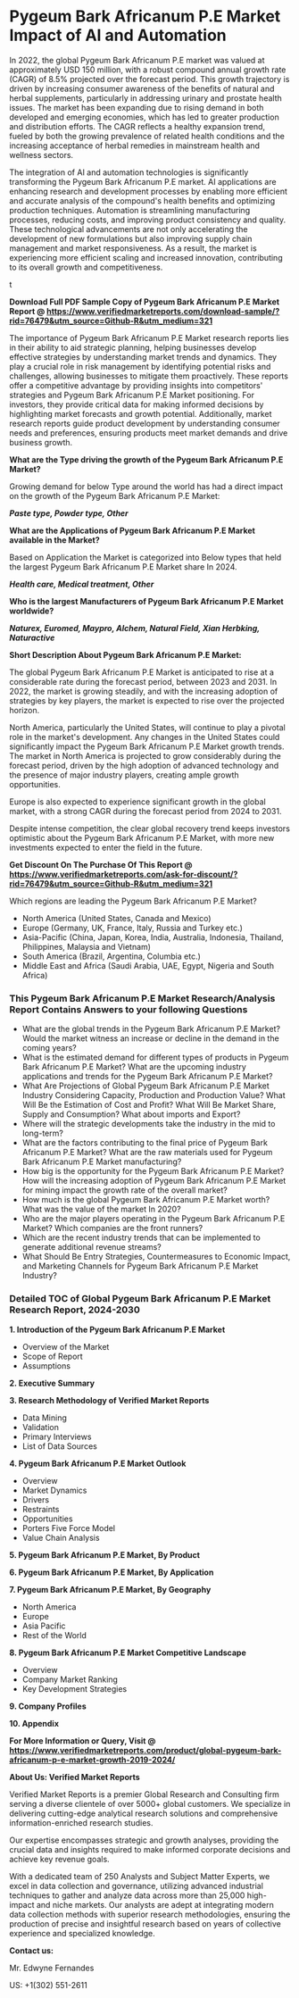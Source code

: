 <meta name="title" content="Global Pygeum Bark Africanum P.E Market Impact of AI and Automation"><meta name="description" content="In 2022, the global Pygeum Bark Africanum P.E market was valued at approximately USD 150 million, with a robust compound annual growth rate (CAGR) of 8.5% projected ov"><meta name="title" content="Pygeum Bark Africanum P.E Market Size, Share, Scope, Trends, Growth, Opportunities, Analysis, Forecast"><h1>Pygeum Bark Africanum P.E Market Impact of AI and Automation</h1><p>In 2022, the global Pygeum Bark Africanum P.E market was valued at approximately USD 150 million, with a robust compound annual growth rate (CAGR) of 8.5% projected over the forecast period. This growth trajectory is driven by increasing consumer awareness of the benefits of natural and herbal supplements, particularly in addressing urinary and prostate health issues. The market has been expanding due to rising demand in both developed and emerging economies, which has led to greater production and distribution efforts. The CAGR reflects a healthy expansion trend, fueled by both the growing prevalence of related health conditions and the increasing acceptance of herbal remedies in mainstream health and wellness sectors.</p><p>The integration of AI and automation technologies is significantly transforming the Pygeum Bark Africanum P.E market. AI applications are enhancing research and development processes by enabling more efficient and accurate analysis of the compound's health benefits and optimizing production techniques. Automation is streamlining manufacturing processes, reducing costs, and improving product consistency and quality. These technological advancements are not only accelerating the development of new formulations but also improving supply chain management and market responsiveness. As a result, the market is experiencing more efficient scaling and increased innovation, contributing to its overall growth and competitiveness.</p>t</p><p id="" class=""><strong>Download Full PDF Sample Copy of Pygeum Bark Africanum P.E Market Report @ <a href="https://www.verifiedmarketreports.com/download-sample/?rid=76479&utm_source=Github-R&utm_medium=321" target="_blank">https://www.verifiedmarketreports.com/download-sample/?rid=76479&utm_source=Github-R&utm_medium=321</a></strong></p><p>The importance of&nbsp;Pygeum Bark Africanum P.E Market research reports lies in their ability to aid strategic planning, helping businesses develop effective strategies by understanding market trends and dynamics. They play a crucial role in risk management by identifying potential risks and challenges, allowing businesses to mitigate them proactively. These reports offer a competitive advantage by providing insights into competitors' strategies and Pygeum Bark Africanum P.E Market positioning. For investors, they provide critical data for making informed decisions by highlighting market forecasts and growth potential. Additionally, market research reports guide product development by understanding consumer needs and preferences, ensuring products meet market demands and drive business growth.</p><p><strong>What are the&nbsp;Type driving the growth of the Pygeum Bark Africanum P.E Market?</strong></p><p id="" class="">Growing demand for below Type around the world has had a direct impact on the growth of the Pygeum Bark Africanum P.E Market:</p><em><strong>Paste type, Powder type, Other</strong></em></p><strong>What are the&nbsp;Applications&nbsp;of Pygeum Bark Africanum P.E Market available in the Market?</strong></p><p id="" class="">Based on Application the Market is categorized into Below types that held the largest Pygeum Bark Africanum P.E Market share In 2024.</p><em><strong>Health care, Medical treatment, Other</strong></em></p><strong>Who is the largest Manufacturers of Pygeum Bark Africanum P.E Market worldwide?</strong></p><p><em><strong>Naturex, Euromed, Maypro, Alchem, Natural Field, Xian Herbking, Naturactive</strong></em></p><p id="" class=""><strong>Short Description About Pygeum Bark Africanum P.E Market:</strong></p><p>The global Pygeum Bark Africanum P.E Market is anticipated to rise at a considerable rate during the forecast period, between 2023 and 2031. In 2022, the market is growing steadily, and with the increasing adoption of strategies by key players, the market is expected to rise over the projected horizon.</p><p>North America, particularly the United States, will continue to play a pivotal role in the market's development. Any changes in the United States could significantly impact the Pygeum Bark Africanum P.E Market growth trends. The market in North America is projected to grow considerably during the forecast period, driven by the high adoption of advanced technology and the presence of major industry players, creating ample growth opportunities.</p><p>Europe is also expected to experience significant growth in the global market, with a strong CAGR during the forecast period from 2024 to 2031.</p><p>Despite intense competition, the clear global recovery trend keeps investors optimistic about the Pygeum Bark Africanum P.E Market, with more new investments expected to enter the field in the future.</p><p id="" class=""><strong>Get Discount On The Purchase Of This Report @ <a href="https://www.verifiedmarketreports.com/ask-for-discount/?rid=76479&utm_source=Github-R&utm_medium=321" target="_blank">https://www.verifiedmarketreports.com/ask-for-discount/?rid=76479&utm_source=Github-R&utm_medium=321</a></strong></p>Which regions are leading the Pygeum Bark Africanum P.E Market?</p><ul><li>North America (United States, Canada and Mexico)</li><li>Europe (Germany, UK, France, Italy, Russia and Turkey etc.)</li><li>Asia-Pacific (China, Japan, Korea, India, Australia, Indonesia, Thailand, Philippines, Malaysia and Vietnam)</li><li>South America (Brazil, Argentina, Columbia etc.)</li><li>Middle East and Africa (Saudi Arabia, UAE, Egypt, Nigeria and South Africa)</li></ul><h3 id="" class="">This Pygeum Bark Africanum P.E Market Research/Analysis Report Contains Answers to your following Questions</h3><ul><li>What are the global trends in the Pygeum Bark Africanum P.E Market? Would the market witness an increase or decline in the demand in the coming years?</li><li>What is the estimated demand for different types of products in Pygeum Bark Africanum P.E Market? What are the upcoming industry applications and trends for the Pygeum Bark Africanum P.E Market?</li><li>What Are Projections of Global Pygeum Bark Africanum P.E Market Industry Considering Capacity, Production and Production Value? What Will Be the Estimation of Cost and Profit? What Will Be Market Share, Supply and Consumption? What about imports and Export?</li><li>Where will the strategic developments take the industry in the mid to long-term?</li><li>What are the factors contributing to the final price of Pygeum Bark Africanum P.E Market? What are the raw materials used for Pygeum Bark Africanum P.E Market manufacturing?</li><li>How big is the opportunity for the Pygeum Bark Africanum P.E Market? How will the increasing adoption of Pygeum Bark Africanum P.E Market for mining impact the growth rate of the overall market?</li><li>How much is the global Pygeum Bark Africanum P.E Market worth? What was the value of the market In 2020?</li><li>Who are the major players operating in the Pygeum Bark Africanum P.E Market? Which companies are the front runners?</li><li>Which are the recent industry trends that can be implemented to generate additional revenue streams?</li><li>What Should Be Entry Strategies, Countermeasures to Economic Impact, and Marketing Channels for Pygeum Bark Africanum P.E Market Industry?</li></ul><h3 id="" class="">Detailed TOC of Global Pygeum Bark Africanum P.E Market Research Report, 2024-2030</h3><p id="" class=""><strong>1. Introduction of the Pygeum Bark Africanum P.E Market</strong></p><ul><li>Overview of the Market</li><li>Scope of Report</li><li>Assumptions</li></ul><p id="" class=""><strong>2. Executive Summary</strong></p><p id="" class=""><strong>3. Research Methodology of Verified Market Reports</strong></p><ul><li>Data Mining</li><li>Validation</li><li>Primary Interviews</li><li>List of Data Sources</li></ul><p id="" class=""><strong>4. Pygeum Bark Africanum P.E Market Outlook</strong></p><ul><li>Overview</li><li>Market Dynamics</li><li>Drivers</li><li>Restraints</li><li>Opportunities</li><li>Porters Five Force Model</li><li>Value Chain Analysis</li></ul><p id="" class=""><strong>5. Pygeum Bark Africanum P.E Market, By Product</strong></p><p id="" class=""><strong>6. Pygeum Bark Africanum P.E Market, By Application</strong></p><p id="" class=""><strong>7. Pygeum Bark Africanum P.E Market, By Geography</strong></p><ul><li>North America</li><li>Europe</li><li>Asia Pacific</li><li>Rest of the World</li></ul><p id="" class=""><strong>8. Pygeum Bark Africanum P.E Market Competitive Landscape</strong></p><ul><li>Overview</li><li>Company Market Ranking</li><li>Key Development Strategies</li></ul><p id="" class=""><strong>9. Company Profiles</strong></p><p id="" class=""><strong>10. Appendix</strong></p><p id="" class=""><strong>For More Information or Query, Visit @ <a href="https://www.verifiedmarketreports.com/product/global-pygeum-bark-africanum-p-e-market-growth-2019-2024/" target="_blank">https://www.verifiedmarketreports.com/product/global-pygeum-bark-africanum-p-e-market-growth-2019-2024/</a></strong></p><p id="" class=""><strong>About Us: Verified Market Reports</strong></p><p id="" class="">Verified Market Reports is a premier Global Research and Consulting firm serving a diverse clientele of over 5000+ global customers. We specialize in delivering cutting-edge analytical research solutions and comprehensive information-enriched research studies.</p><p id="" class="">Our expertise encompasses strategic and growth analyses, providing the crucial data and insights required to make informed corporate decisions and achieve key revenue goals.</p><p id="" class="">With a dedicated team of 250 Analysts and Subject Matter Experts, we excel in data collection and governance, utilizing advanced industrial techniques to gather and analyze data across more than 25,000 high-impact and niche markets. Our analysts are adept at integrating modern data collection methods with superior research methodologies, ensuring the production of precise and insightful research based on years of collective experience and specialized knowledge.</p><p id="" class=""><strong>Contact us:</strong></p><p id="" class="">Mr. Edwyne Fernandes</p><p id="" class="">US: +1(302) 551-2611</p>